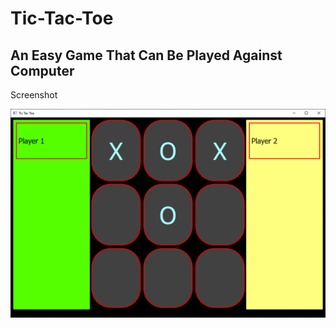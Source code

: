 # Tic-Tac-Toe

## An Easy Game That Can Be Played Against Computer

Screenshot

![](./docs/ss/app_preview.png)
